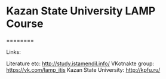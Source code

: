 # Kazan State University LAMP Course
========

Links:

Literature etc: http://study.istamendil.info/
VKotnakte group: https://vk.com/lamp_itis
Kazan State University: http://kpfu.ru/


